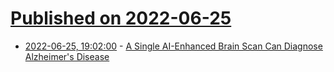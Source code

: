 # [Published on 2022-06-25](index.md)

* [2022-06-25, 19:02:00](https://science.slashdot.org/story/22/06/25/191204/a-single-ai-enhanced-brain-scan-can-diagnose-alzheimers-disease?utm_source=rss1.0mainlinkanon&utm_medium=feed) - [A Single AI-Enhanced Brain Scan Can Diagnose Alzheimer's Disease](https://science.slashdot.org/story/22/06/25/191204/a-single-ai-enhanced-brain-scan-can-diagnose-alzheimers-disease?utm_source=rss1.0mainlinkanon&utm_medium=feed)
